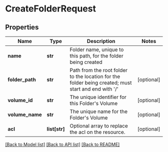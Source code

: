 # CreateFolderRequest

## Properties
Name | Type | Description | Notes
------------ | ------------- | ------------- | -------------
**name** | **str** | Folder name, unique to this path, for the folder being created | 
**folder_path** | **str** | Path from the root folder to the location for the folder being created; must start and end with &#39;/&#39; | [optional] 
**volume_id** | **str** | The unique identifier for this Folder&#39;s Volume | [optional] 
**volume_name** | **str** | The unique name for the Folder&#39;s Volume | [optional] 
**acl** | **list[str]** | Optional array to replace the acl on the resource. | [optional] 

[[Back to Model list]](../README.md#documentation-for-models) [[Back to API list]](../README.md#documentation-for-api-endpoints) [[Back to README]](../README.md)


